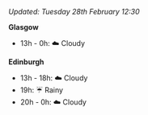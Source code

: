 *Updated: Tuesday 28th February 12:30*

**Glasgow**

* 13h - 0h: :cloud: Cloudy

**Edinburgh**

* 13h - 18h: :cloud: Cloudy
* 19h: :umbrella: Rainy
* 20h - 0h: :cloud: Cloudy
